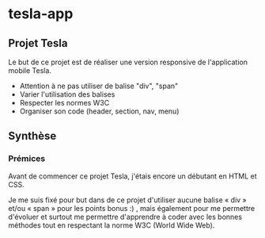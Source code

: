 # tesla-app

## Projet Tesla

Le but de ce projet est de réaliser une version responsive de l'application mobile Tesla.
- Attention à ne pas utiliser de balise "div", "span"
- Varier l'utilisation des balises
- Respecter les normes W3C
- Organiser son code (header, section, nav, menu)


## Synthèse

### Prémices

Avant de commencer ce projet Tesla, j'étais encore un débutant en HTML et CSS.

Je me suis fixé pour but dans de ce projet d'utiliser aucune balise « div » et/ou « span » pour les points bonus :) , mais également pour me permettre d'évoluer et surtout me permettre d'apprendre à coder avec les bonnes méthodes tout en respectant la norme W3C (World Wide Web).



